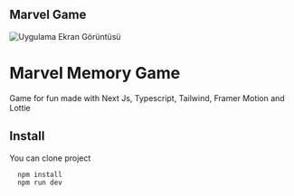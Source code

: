 
## Marvel Game

![Uygulama Ekran Görüntüsü](https://i.ibb.co/dKsfkvQ/marvel-game.png)

  
# Marvel Memory Game

Game for fun made with Next Js, Typescript, Tailwind, Framer Motion and Lottie


## Install

You can clone project

```bash 
  npm install 
  npm run dev
```
    

